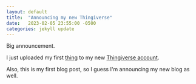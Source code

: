 ```yaml
---
layout: default
title:  "Announcing my new Thingiverse"
date:   2023-02-05 23:55:00 -0500
categories: jekyll update
---
```


Big announcement.

I just uploaded my first [thing](https://www.thingiverse.com/thing:5837468) to my new [Thingiverse account](https://www.thingiverse.com/jehoctor/designs).

Also, this is my first blog post, so I guess I'm announcing my new blog as well.
